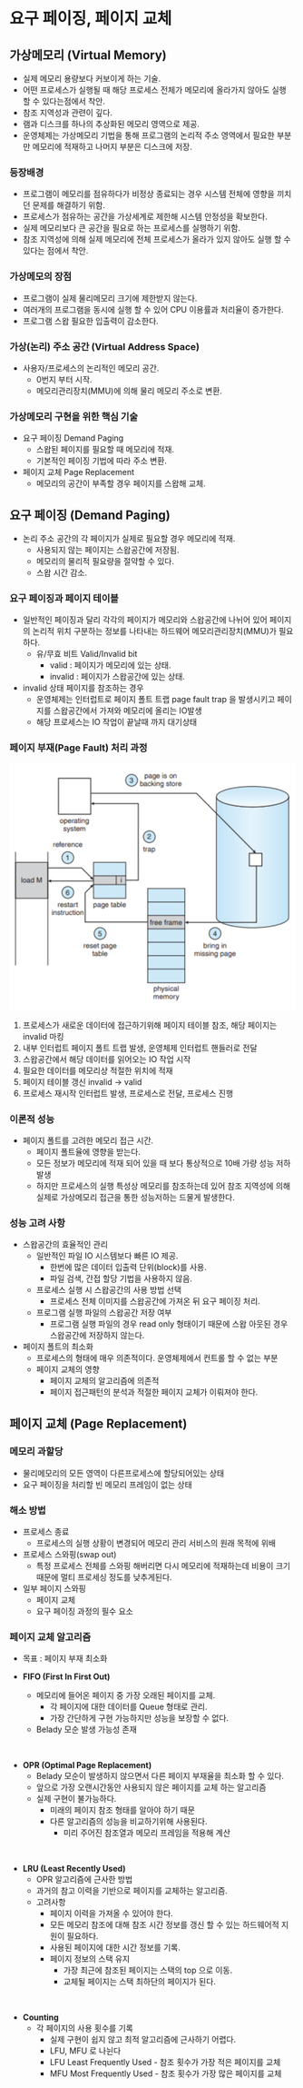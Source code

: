 # 요구 페이징, 페이지 교체

## 가상메모리 (Virtual Memory)

- 실제 메모리 용량보다 커보이게 하는 기술.  
- 어떤 프로세스가 실행될 때 해당 프로세스 전체가 메모리에 올라가지 않아도 실행 할 수 있다는점에서 착안.  
- 참조 지역성과 관련이 깊다.  
- 램과 디스크를 하나의 추상화된 메모리 영역으로 제공.  
- 운영체제는 가상메모리 기법을 통해 프로그램의 논리적 주소 영역에서 필요한 부분만 메모리에 적재하고 나머지 부분은 디스크에 저장.

### 등장배경

- 프로그램이 메모리를 점유하다가 비정상 종료되는 경우 시스템 전체에 영향을 끼치던 문제를 해결하기 위함.
- 프로세스가 점유하는 공간을 가상세계로 제한해 시스템 안정성을 확보한다.
- 실제 메모리보다 큰 공간을 필요로 하는 프로세스를 실행하기 위함.
- 참조 지역성에 의해 실제 메모리에 전체 프로세스가 올라가 있지 않아도 실행 할 수 있다는 점에서 착안.

### 가상메모의 장점

- 프로그램이 실제 물리메모리 크기에 제한받지 않는다.
- 여러개의 프로그램을 동시에 실행 할 수 있어 CPU 이용률과 처리율이 증가한다.
- 프로그램 스왑 필요한 입출력이 감소한다.

### 가상(논리) 주소 공간 (Virtual Address Space)

- 사용자/프로세스의 논리적인 메모리 공간.
  - 0번지 부터 시작.
  - 메모리관리장치(MMU)에 의해 물리 메모리 주소로 변환.

### 가상메모리 구현을 위한 핵심 기술

- 요구 페이징 Demand Paging
  - 스왑된 페이지를 필요할 때 메모리에 적재.
  - 기본적인 페이징 기법에 따라 주소 변환.
- 페이지 교체 Page Replacement
  - 메모리의 공간이 부족할 경우 페이지를 스왑해 교체.

## 요구 페이징 (Demand Paging)

- 논리 주소 공간의 각 페이지가 실제로 필요할 경우 메모리에 적재.
  - 사용되지 않는 페이지는 스왑공간에 저장됨.
  - 메모리의 물리적 필요량을 절약할 수 있다.
  - 스왑 시간 감소.

### 요구 페이징과 페이지 테이블

- 일반적인 페이징과 달리 각각의 페이지가 메모리와 스왑공간에 나뉘어 있어 페이지의 논리적 위치 구분하는 정보를 나타내는 하드웨어 메모리관리장치(MMU)가 필요하다.
  - 유/무효 비트 Valid/Invalid bit
    - valid : 페이지가 메모리에 있는 상태.
    - invalid : 페이지가 스왑공간에 있는 상태.
- invalid 상태 페이지를 참조하는 경우
  - 운영체제는 인터럽트로 페이지 폴트 트랩 page fault trap 을 발생시키고 페이지를 스왑공간에서 가져와 메모리에 올리는 IO발생
  - 해당 프로세스는 IO 작업이 끝날때 까지 대기상태

### 페이지 부재(Page Fault) 처리 과정
![](/OS/img/page_fault_processing.png)

1. 프로세스가 새로운 데이터에 접근하기위해 페이지 테이블 참조, 해당 페이지는 invalid 마킹
2. 내부 인터럽트 페이지 폴트 트랩 발생, 운영체제 인터럽트 핸들러로 전달
3. 스왑공간에서 해당 데이터를 읽어오는 IO 작업 시작
4. 필요한 데이터를 메모리상 적절한 위치에 적재
5. 페이지 테이블 갱신 invalid -> valid
6. 프로세스 재시작 인터럽트 발생, 프로세스로 전달, 프로세스 진행

### 이론적 성능

- 페이지 폴트를 고려한 메모리 접근 시간.
  - 페이지 폴트율에 영향을 받는다.
  - 모든 정보가 메모리에 적재 되어 있을 때 보다 통상적으로 10배 가량 성능 저하 발생
  - 하지만 프로세스의 실행 특성상 메모리를 참조하는데 있어 참조 지역성에 의해 실제로 가상메모리 접근을 통한 성능저하는 드물게 발생한다.

### 성능 고려 사항

- 스왑공간의 효율적인 관리
  - 일반적인 파일 IO 시스템보다 빠른 IO 제공.
    - 한번에 많은 데이터 입출력 단위(block)를 사용.
    - 파일 검색, 간접 할당 기법을 사용하지 않음.
  - 프로세스 실행 시 스왑공간의 사용 방법 선택
    - 프로세스 전체 이미지를 스왑공간에 가져온 뒤 요구 페이징 처리.
  - 프로그램 실행 파일의 스왑공간 저장 여부
    - 프로그램 실행 파일의 경우 read only 형태이기 때문에 스왑 아웃된 경우 스왑공간에 저장하지 않는다.
- 페이지 폴트의 최소화
  - 프로세스의 형태에 매우 의존적이다. 운영체제에서 컨트롤 할 수 없는 부분
  - 페이지 교체의 영향 
    - 페이지 교체의 알고리즘에 의존적
    - 페이지 접근패턴의 분석과 적절한 페이지 교체가 이뤄져야 한다.

## 페이지 교체 (Page Replacement)

### 메모리 과할당

- 물리메모리의 모든 영역이 다른프로세스에 할당되어있는 상태
- 요구 페이징을 처리할 빈 메모리 프레임이 없는 상태

### 해소 방법

- 프로세스 종료
  - 프로세스의 실행 상황이 변경되어 메모리 관리 서비스의 원래 목적에 위배
- 프로세스 스와핑(swap out)
  - 특정 프로세스 전체를 스와핑 해버리면 다시 메모리에 적재하는데 비용이 크기때문에 멀티 프로세싱 정도를 낮추게된다.
- 일부 페이지 스와핑
  - 페이지 교체
  - 요구 페이징 과정의 필수 요소

### 페이지 교체 알고리즘
- 목표 : 페이지 부재 최소화 

- **FIFO (First In First Out)**
  - 메모리에 들어온 페이지 중 가장 오래된 페이지를 교체.
    - 각 페이지에 대한 데이터를 Queue 형태로 관리.
    - 가장 간단하게 구현 가능하지만 성능을 보장할 수 없다.
  - Belady 모순 발생 가능성 존재

<br>

- **OPR (Optimal Page Replacement)**
  - Belady 모순이 발생하지 않으면서 다른 페이지 부재율을 최소화 할 수 있다.
  - 앞으로 가장 오랜시간동안 사용되지 않은 페이지를 교체 하는 알고리즘
  - 실제 구현이 불가능하다.
    - 미래의 페이지 참조 형태를 알아야 하기 때문
    - 다른 알고리즘의 성능을 비교하기위해 사용된다.
      - 미리 주어진 참조열과 메모리 프레임을 적용해 계산

<br>

- **LRU (Least Recently Used)**
  - OPR 알고리즘에 근사한 방법
  - 과거의 참고 이력을 기반으로 페이지를 교체하는 알고리즘.
  - 고려사항
    - 페이지 이력을 가져올 수 있어야 한다.
    - 모든 메모리 참조에 대해 참조 시간 정보를 갱신 할 수 있는 하드웨어적 지원이 필요하다.
    - 사용된 페이지에 대한 시간 정보를 기록.
    - 페이지 정보의 스택 유지
      - 가장 최근에 참조된 페이지는 스택의 top 으로 이동.
      - 교체될 페이지는 스택 최하단의 페이지가 된다.

<br>

- **Counting**
  - 각 페이지의 사용 횟수를 기록
    - 실제 구현이 쉽지 않고 최적 알고리즘에 근사하기 어렵다.
    - LFU, MFU 로 나뉜다
    - LFU Least Frequently Used - 참조 횟수가 가장 적은 페이지를 교체
    - MFU Most Frequently Used - 참조 횟수가 가장 많은 페이지를 교체

